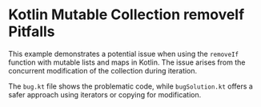 # Kotlin Mutable Collection removeIf Pitfalls

This example demonstrates a potential issue when using the `removeIf` function with mutable lists and maps in Kotlin.  The issue arises from the concurrent modification of the collection during iteration.

The `bug.kt` file shows the problematic code, while `bugSolution.kt` offers a safer approach using iterators or copying for modification.